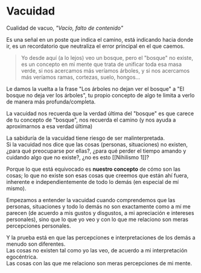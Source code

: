 # Vacuidad

Cualidad de vacuo, _"Vacío, falto de contenido"_

Es una señal en un poste que indica el camino, está indicando hacia donde ir, es un recordatorio que neutraliza el error principal en el que caemos.

> Yo desde aquí (a lo lejos) veo un bosque, pero el "bosque" no existe, es un concepto en mi mente que trata de unificar toda esa masa verde, si nos acercamos más veríamos árboles, y si nos acercamos más veríamos ramas, cortezas, suelo, hongos...

Le damos la vuelta a la frase "Los árboles no dejan ver el bosque" a "El bosque no deja ver los árboles", tu propio concepto de algo te limita a verlo de manera más profunda/completa.

La vacuidad nos recuerda que la verdad última del "bosque" es que carece de tu concepto de "bosque", nos recuerda el camino (y nos ayuda a aproximarnos a esa verdad última)

La sabiduría de la vacuidad tiene riesgo de ser malinterpretada.  
Si la vacuidad nos dice que las cosas (personas, situaciones) no existen, ¿para qué preocuparse por ellas?, ¿para qué perder el tiempo amando y cuidando algo que no existe?, ¿no es esto [[Nihilismo 1]]?
  
Porque lo que está equivocado es **nuestro concepto** de cómo son las cosas; lo que no existe son esas cosas que creemos que están ahí fuera, inherente e independientemente de todo lo demás (en especial de mí mismo).  
  
Empezamos a entender la vacuidad cuando comprendemos que las personas, situaciones y todo lo demás no son exactamente como a mí me parecen (de acuerdo a mis gustos y disgustos, a mi apreciación e intereses personales), sino que lo que yo veo y con lo que me relaciono son meras percepciones personales.

Y la prueba está en que las percepciones e interpretaciones de los demás a menudo son diferentes.  
Las cosas no existen tal como yo las veo, de acuerdo a mi interpretación egocéntrica.  
Las cosas con las que me relaciono son meras percepciones de mi mente.


